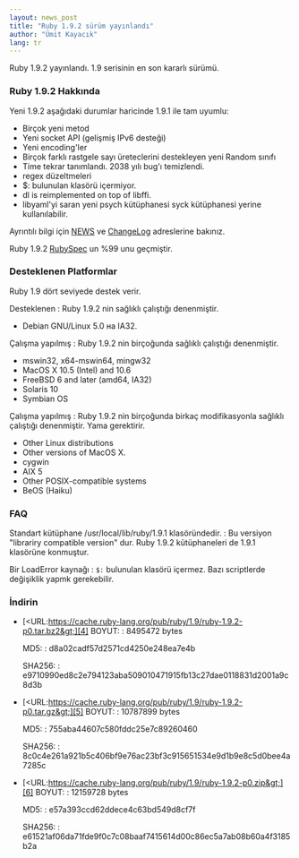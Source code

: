 ```yaml
---
layout: news_post
title: "Ruby 1.9.2 sürüm yayınlandı"
author: "Ümit Kayacık"
lang: tr
---
```


Ruby 1.9.2 yayınlandı. 1.9 serisinin en son kararlı sürümü.

### Ruby 1.9.2 Hakkında

Yeni 1.9.2 aşağıdaki durumlar haricinde 1.9.1 ile tam uyumlu:

* Birçok yeni metod
* Yeni socket API (gelişmiş IPv6 desteği)
* Yeni encoding\'ler
* Birçok farklı rastgele sayı üreteclerini destekleyen yeni Random
  sınıfı
* Time tekrar tanımlandı. 2038 yılı bug\'ı temizlendi.
* regex düzeltmeleri
* $: bulunulan klasörü içermiyor.
* dl is reimplemented on top of libffi.
* libyaml\'yi saran yeni psych kütüphanesi syck kütüphanesi yerine
  kullanılabilir.

Ayrıntılı bilgi için [NEWS][1] ve [ChangeLog][2] adreslerine bakınız.

Ruby 1.9.2 [RubySpec][3] un %99 unu geçmiştir.

### Desteklenen Platformlar

Ruby 1.9 dört seviyede destek verir.

Desteklenen
: Ruby 1.9.2 nin sağlıklı çalıştığı denenmiştir.

  * Debian GNU/Linux 5.0 на IA32.

Çalışma yapılmış
: Ruby 1.9.2 nin birçoğunda sağlıklı çalıştığı denenmiştir.

  * mswin32, x64-mswin64, mingw32
  * MacOS X 10.5 (Intel) and 10.6
  * FreeBSD 6 and later (amd64, IA32)
  * Solaris 10
  * Symbian OS

Çalışma yapılmış
: Ruby 1.9.2 nin birçoğunda birkaç modifikasyonla sağlıklı çalıştığı
  denenmiştir. Yama gerektirir.

  * Other Linux distributions
  * Other versions of MacOS X.
  * cygwin
  * AIX 5
  * Other POSIX-compatible systems
  * BeOS (Haiku)

### FAQ

Standart kütüphane /usr/local/lib/ruby/1.9.1 klasöründedir.
: Bu versiyon \"librariry compatible version\" dur. Ruby 1.9.2
  kütüphaneleri de 1.9.1 klasörüne konmuştur.

Bir LoadError kaynağı
: `$:` bulunulan klasörü içermez. Bazı scriptlerde değişiklik yapmk
  gerekebilir.

### İndirin

* [&lt;URL:https://cache.ruby-lang.org/pub/ruby/1.9/ruby-1.9.2-p0.tar.bz2&gt;][4]
  BOYUT:
  : 8495472 bytes

  MD5:
  : d8a02cadf57d2571cd4250e248ea7e4b

  SHA256:
  : e9710990ed8c2e794123aba509010471915fb13c27dae0118831d2001a9c8d3b

* [&lt;URL:https://cache.ruby-lang.org/pub/ruby/1.9/ruby-1.9.2-p0.tar.gz&gt;][5]
  BOYUT:
  : 10787899 bytes

  MD5:
  : 755aba44607c580fddc25e7c89260460

  SHA256:
  : 8c0c4e261a921b5c406bf9e76ac23bf3c915651534e9d1b9e8c5d0bee4a7285c

* [&lt;URL:https://cache.ruby-lang.org/pub/ruby/1.9/ruby-1.9.2-p0.zip&gt;][6]
  BOYUT:
  : 12159728 bytes

  MD5:
  : e57a393ccd62ddece4c63bd549d8cf7f

  SHA256:
  : e61521af06da71fde9f0c7c08baaf7415614d00c86ec5a7ab08b60a4f3185b2a



[1]: http://svn.ruby-lang.org/repos/ruby/tags/v1_9_2_0/NEWS
[2]: http://svn.ruby-lang.org/repos/ruby/tags/v1_9_2_0/ChangeLog
[3]: http://www.rubyspec.org
[4]: https://cache.ruby-lang.org/pub/ruby/1.9/ruby-1.9.2-p0.tar.bz2
[5]: https://cache.ruby-lang.org/pub/ruby/1.9/ruby-1.9.2-p0.tar.gz
[6]: https://cache.ruby-lang.org/pub/ruby/1.9/ruby-1.9.2-p0.zip
